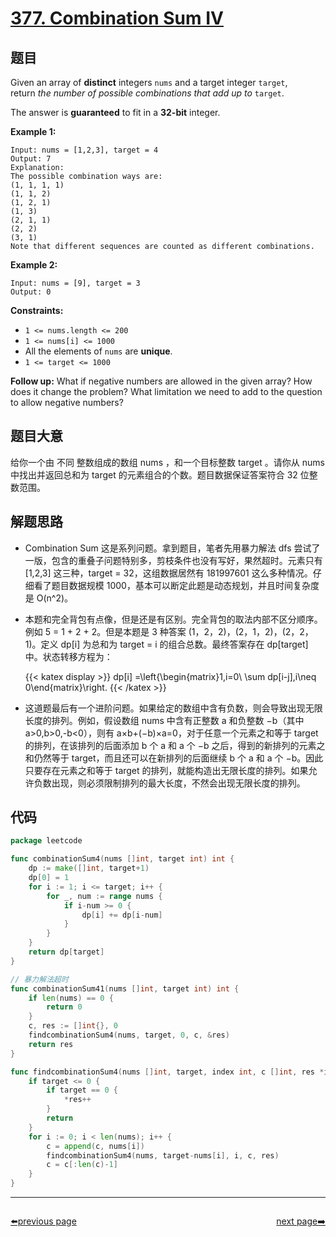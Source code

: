 # [377. Combination Sum IV](https://leetcode.com/problems/combination-sum-iv/)


## 题目

Given an array of **distinct** integers `nums` and a target integer `target`, return *the number of possible combinations that add up to* `target`.

The answer is **guaranteed** to fit in a **32-bit** integer.

**Example 1:**

```
Input: nums = [1,2,3], target = 4
Output: 7
Explanation:
The possible combination ways are:
(1, 1, 1, 1)
(1, 1, 2)
(1, 2, 1)
(1, 3)
(2, 1, 1)
(2, 2)
(3, 1)
Note that different sequences are counted as different combinations.

```

**Example 2:**

```
Input: nums = [9], target = 3
Output: 0
```

**Constraints:**

- `1 <= nums.length <= 200`
- `1 <= nums[i] <= 1000`
- All the elements of `nums` are **unique**.
- `1 <= target <= 1000`

**Follow up:** What if negative numbers are allowed in the given array? How does it change the problem? What limitation we need to add to the question to allow negative numbers?

## 题目大意

给你一个由 不同 整数组成的数组 nums ，和一个目标整数 target 。请你从 nums 中找出并返回总和为 target 的元素组合的个数。题目数据保证答案符合 32 位整数范围。

## 解题思路

- Combination Sum 这是系列问题。拿到题目，笔者先用暴力解法 dfs 尝试了一版，包含的重叠子问题特别多，剪枝条件也没有写好，果然超时。元素只有 [1,2,3] 这三种，target = 32，这组数据居然有 181997601 这么多种情况。仔细看了题目数据规模 1000，基本可以断定此题是动态规划，并且时间复杂度是 O(n^2)。
- 本题和完全背包有点像，但是还是有区别。完全背包的取法内部不区分顺序。例如 5 = 1 + 2 + 2。但是本题是 3 种答案 (1，2，2)，(2，1，2)，(2，2，1)。定义 dp[i] 为总和为 target = i 的组合总数。最终答案存在 dp[target] 中。状态转移方程为：

	{{< katex display >}}
    dp[i] =\left\{\begin{matrix}1,i=0\\ \sum dp[i-j],i\neq 0\end{matrix}\right.
	{{< /katex >}}

- 这道题最后有一个进阶问题。如果给定的数组中含有负数，则会导致出现无限长度的排列。例如，假设数组 nums 中含有正整数 a 和负整数 −b（其中 a>0,b>0,-b<0），则有 a×b+(−b)×a=0，对于任意一个元素之和等于 target 的排列，在该排列的后面添加 b 个 a 和 a 个 −b 之后，得到的新排列的元素之和仍然等于 target，而且还可以在新排列的后面继续 b 个 a 和 a 个 −b。因此只要存在元素之和等于 target 的排列，就能构造出无限长度的排列。如果允许负数出现，则必须限制排列的最大长度，不然会出现无限长度的排列。

## 代码

```go
package leetcode

func combinationSum4(nums []int, target int) int {
	dp := make([]int, target+1)
	dp[0] = 1
	for i := 1; i <= target; i++ {
		for _, num := range nums {
			if i-num >= 0 {
				dp[i] += dp[i-num]
			}
		}
	}
	return dp[target]
}

// 暴力解法超时
func combinationSum41(nums []int, target int) int {
	if len(nums) == 0 {
		return 0
	}
	c, res := []int{}, 0
	findcombinationSum4(nums, target, 0, c, &res)
	return res
}

func findcombinationSum4(nums []int, target, index int, c []int, res *int) {
	if target <= 0 {
		if target == 0 {
			*res++
		}
		return
	}
	for i := 0; i < len(nums); i++ {
		c = append(c, nums[i])
		findcombinationSum4(nums, target-nums[i], i, c, res)
		c = c[:len(c)-1]
	}
}
```



----------------------------------------------
<div style="display: flex;justify-content: space-between;align-items: center;">
<p><a href="https://books.halfrost.com/leetcode/ChapterFour/0300~0399/0376.Wiggle-Subsequence/">⬅️previous page</a></p>
<p><a href="https://books.halfrost.com/leetcode/ChapterFour/0300~0399/0378.Kth-Smallest-Element-in-a-Sorted-Matrix/">next page➡️</a></p>
</div>
